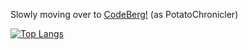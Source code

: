 Slowly moving over to [CodeBerg!](https://codeberg.org/PotatoChronicler) (as PotatoChronicler)

[![Top Langs](https://github-readme-stats.vercel.app/api/top-langs/?username=ThePotatoChronicler&layout=compact&theme=transparent&langs_count=10)](https://github.com/anuraghazra/github-readme-stats)
